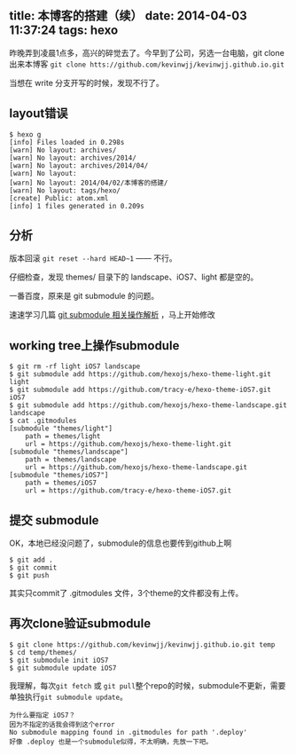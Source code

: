 title: 本博客的搭建（续）
date: 2014-04-03 11:37:24
tags: hexo
---

昨晚弄到凌晨1点多，高兴的碎觉去了。今早到了公司，另选一台电脑，git clone 出来本博客
`git clone htts://github.com/kevinwjj/kevinwjj.github.io.git`

当想在 write 分支开写的时候，发现不行了。

layout错误
---

	$ hexo g
	[info] Files loaded in 0.298s
	[warn] No layout: archives/
	[warn] No layout: archives/2014/
	[warn] No layout: archives/2014/04/
	[warn] No layout:
	[warn] No layout: 2014/04/02/本博客的搭建/
	[warn] No layout: tags/hexo/
	[create] Public: atom.xml
	[info] 1 files generated in 0.209s


分析
---
版本回滚 `git reset --hard HEAD~1` —— 不行。

仔细检查，发现 themes/ 目录下的 landscape、iOS7、light 都是空的。

一番百度，原来是 git submodule 的问题。

速速学习几篇 [git submodule 相关操作解析](http://my.oschina.net/shede333/blog/186626) ，马上开始修改

working tree上操作submodule
---

	$ git rm -rf light iOS7 landscape
	$ git submodule add https://github.com/hexojs/hexo-theme-light.git light
	$ git submodule add https://github.com/tracy-e/hexo-theme-iOS7.git iOS7
	$ git submodule add https://github.com/hexojs/hexo-theme-landscape.git landscape
	$ cat .gitmodules
	[submodule "themes/light"]
        path = themes/light
        url = https://github.com/hexojs/hexo-theme-light.git
	[submodule "themes/landscape"]
        path = themes/landscape
        url = https://github.com/hexojs/hexo-theme-landscape.git
	[submodule "themes/iOS7"]
        path = themes/iOS7
        url = https://github.com/tracy-e/hexo-theme-iOS7.git


提交 submodule
---
OK，本地已经没问题了，submodule的信息也要传到github上啊

	$ git add .
	$ git commit
	$ git push

其实只commit了 .gitmodules 文件，3个theme的文件都没有上传。

再次clone验证submodule
---

	$ git clone https://github.com/kevinwjj/kevinwjj.github.io.git temp
	$ cd temp/themes/
	$ git submodule init iOS7
	$ git submodule update iOS7

我理解，每次`git fetch` 或 `git pull`整个repo的时候，submodule不更新，需要单独执行`git submodule update`。

	为什么要指定 iOS7？
	因为不指定的话我会得到这个error
	No submodule mapping found in .gitmodules for path '.deploy'
	好像 .deploy 也是一个submodule似得，不太明确，先放一下吧。

